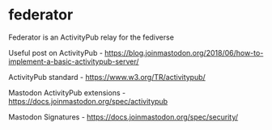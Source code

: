 # federator
Federator is an ActivityPub relay for the fediverse

Useful post on ActivityPub - https://blog.joinmastodon.org/2018/06/how-to-implement-a-basic-activitypub-server/

ActivityPub standard - https://www.w3.org/TR/activitypub/

Mastodon ActivityPub extensions - https://docs.joinmastodon.org/spec/activitypub

Mastodon Signatures - https://docs.joinmastodon.org/spec/security/
